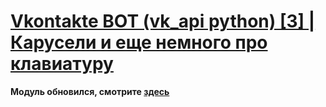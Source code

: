 # [Vkontakte BOT (vk_api python) [3] | Карусели и еще немного про клавиатуру](https://www.youtube.com/watch?v=1fhl0kS90WI)
__Модуль обновился, смотрите [здесь](https://github.com/Fsoky/vktools)__
